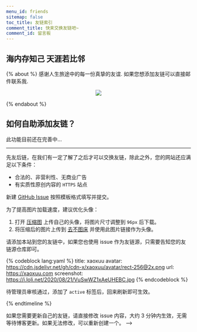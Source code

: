 ```yaml
---
menu_id: friends
sitemap: false
toc_title: 友链索引
comment_title: 快来交换友链吧~
comment_id: 留言板
---
```


## 海内存知己 天涯若比邻 



{% about %}
感谢人生旅途中的每一份真挚的友谊. 如果您想添加友链可以直接邮件联系我.

<p align="center">
  <a href="mailto:zhenxiang.shawn@outlook.com"><img src="https://img.shields.io/badge/📫%20EMAIL-zhenxiang.shawn@outlook.com-informational?style=for-the-badge" style="display: inline-block" /></a>
</p>

{% endabout %}

## 如何自助添加友链？

此功能目前还在完善中...


<hr/>
先友后链，在我们有一定了解了之后才可以交换友链，除此之外，您的网站还应满足以下条件：

- 合法的、非营利性、无商业广告
- 有实质性原创内容的 `HTTPS` 站点


<!-- 


{% timeline %}

<!-- node 第一步：新建 Issue -->

新建 [GitHub Issue](https://github.com/zhenxiang-shawn.github.io/friends/issues/) 按照模板格式填写并提交。

为了提高图片加载速度，建议优化头像：
1. 打开 [压缩图](https://www.yasuotu.com/) 上传自己的头像，将图片尺寸调整到 `96px` 后下载。
2. 将压缩后的图片上传到 [去不图床](https://7bu.top/) 并使用此图片链接作为头像。

<!-- node 第二步：添加友链并等待管理员审核 -->

请添加本站到您的友链中，如果您也使用 issue 作为友链源，只需要告知您的友链源仓库即可。

{% codeblock lang:yaml %}
title: xaoxuu
avatar: https://cdn.jsdelivr.net/gh/cdn-x/xaoxuu/avatar/rect-256@2x.png
url: https://xaoxuu.com
screenshot: https://i.loli.net/2020/08/21/VuSwWZ1xAeUHEBC.jpg
{% endcodeblock %}

待管理员审核通过，添加了 `active` 标签后，回来刷新即可生效。

{% endtimeline %}

如果您需要更新自己的友链，请直接修改 issue 内容，大约 3 分钟内生效，无需等待博客更新。如果无法修改，可以重新创建一个。 -->